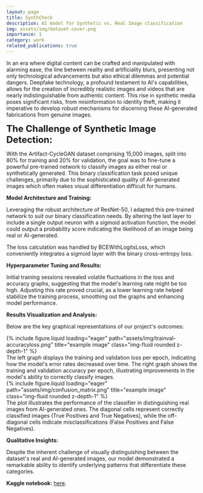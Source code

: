```yaml
---
layout: page
title: SynthCheck
description: AI model for Synthetic vs. Real Image classification
img: assets/img/dataset-cover.png
importance: 1
category: work
related_publications: true
---
```


In an era where digital content can be crafted and manipulated with alarming ease, the line between reality and artificiality blurs, presenting not only technological advancements but also ethical dilemmas and potential dangers. Deepfake technology, a profound testament to AI's capabilities, allows for the creation of incredibly realistic images and videos that are nearly indistinguishable from authentic content. This rise in synthetic media poses significant risks, from misinformation to identity theft, making it imperative to develop robust mechanisms for discerning these AI-generated fabrications from genuine images.

<b style="font-size: 24px;">The Challenge of Synthetic Image Detection:</b>

With the Artifact-CycleGAN dataset comprising 15,000 images, split into 80% for training and 20% for validation, the goal was to fine-tune a powerful pre-trained network to classify images as either real or synthetically generated. This binary classification task posed unique challenges, primarily due to the sophisticated quality of AI-generated images which often makes visual differentiation difficult for humans.

<b>Model Architecture and Training:</b>

Leveraging the robust architecture of ResNet-50, I adapted this pre-trained network to suit our binary classification needs. By altering the last layer to include a single output neuron with a sigmoid activation function, the model could output a probability score indicating the likelihood of an image being real or AI-generated.

The loss calculation was handled by BCEWithLogitsLoss, which conveniently integrates a sigmoid layer with the binary cross-entropy loss.

<b>Hyperparameter Tuning and Results:</b>

Initial training sessions revealed volatile fluctuations in the loss and accuracy graphs, suggesting that the model's learning rate might be too high. Adjusting this rate proved crucial, as a lower learning rate helped stabilize the training process, smoothing out the graphs and enhancing model performance.

<b>Results Visualization and Analysis:</b>

Below are the key graphical representations of our project's outcomes:

<div class="row">
    <div class="col-sm mt-3 mt-md-0">
        {% include figure.liquid loading="eager" path="assets/img/trainval-accuracyloss.png" title="example image" class="img-fluid rounded z-depth-1" %}
    </div>
</div>

<div class="caption">
The left graph displays the training and validation loss per epoch, indicating how the model's error rates decreased over time. The right graph shows the training and validation accuracy per epoch, illustrating improvements in the model's ability to correctly classify images.
</div>

<div class="row">
    <div class="col-sm mt-3 mt-md-0">
        {% include figure.liquid loading="eager" path="assets/img/confusion_matrix.png" title="example image" class="img-fluid rounded z-depth-1" %}
    </div>
</div>
<div class="caption">
The plot illustrates the performance of the classifier in distinguishing real images from AI-generated ones. The diagonal cells represent correctly classified images (True Positives and True Negatives), while the off-diagonal cells indicate misclassifications (False Positives and False Negatives).
</div>

<b>Qualitative Insights:</b>

Despite the inherent challenge of visually distinguishing between the dataset's real and AI-generated images, our model demonstrated a remarkable ability to identify underlying patterns that differentiate these categories.

<b>Kaggle notebook:</b> <a href="https://www.kaggle.com/code/mithildamani/synthcheck/">here</a>.